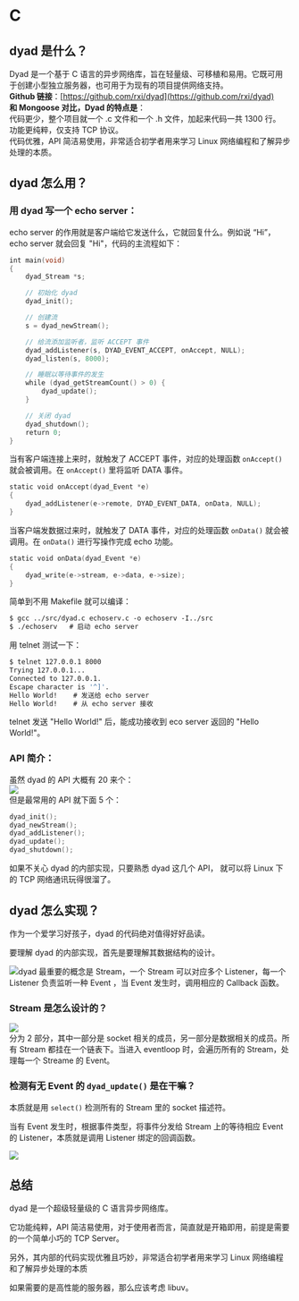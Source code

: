 # C

## dyad 是什么？
Dyad 是一个基于 C 语言的异步网络库，旨在轻量级、可移植和易用。它既可用于创建小型独立服务器，也可用于为现有的项目提供网络支持。<br />**Github 链接**：[https://github.com/rxi/dyad](https://github.com/rxi/dyad)<br />**和 Mongoose 对比，Dyad 的特点是**：<br />代码更少，整个项目就一个 .c 文件和一个 .h 文件，加起来代码一共 1300 行。<br />功能更纯粹，仅支持 TCP 协议。<br />代码优雅，API 简洁易使用，非常适合初学者用来学习 Linux 网络编程和了解异步处理的本质。
<a name="MHsO1"></a>
## dyad 怎么用？
### 用 dyad 写一个 echo server：
echo server 的作用就是客户端给它发送什么，它就回复什么。例如说 “Hi”，echo server 就会回复 "Hi"，代码的主流程如下：
```c
int main(void)
{
    dyad_Stream *s;

    // 初始化 dyad
    dyad_init();

    // 创建流
    s = dyad_newStream();

    // 给流添加监听者，监听 ACCEPT 事件
    dyad_addListener(s, DYAD_EVENT_ACCEPT, onAccept, NULL);
    dyad_listen(s, 8000);

    // 睡眠以等待事件的发生
    while (dyad_getStreamCount() > 0) {
        dyad_update();
    }

    // 关闭 dyad
    dyad_shutdown();
    return 0;
}
```
当有客户端连接上来时，就触发了 ACCEPT 事件，对应的处理函数 `onAccept()` 就会被调用。在 `onAccept()` 里将监听 DATA 事件。
```c
static void onAccept(dyad_Event *e)
{
    dyad_addListener(e->remote, DYAD_EVENT_DATA, onData, NULL);
}
```
当客户端发数据过来时，就触发了 DATA 事件，对应的处理函数 `onData()` 就会被调用。在 `onData()` 进行写操作完成 echo 功能。
```c
static void onData(dyad_Event *e)
{
    dyad_write(e->stream, e->data, e->size);
}
```
简单到不用 Makefile 就可以编译：
```bash
$ gcc ../src/dyad.c echoserv.c -o echoserv -I../src
$ ./echoserv   # 启动 echo server
```
用 telnet 测试一下：
```bash
$ telnet 127.0.0.1 8000
Trying 127.0.0.1...
Connected to 127.0.0.1.
Escape character is '^]'.
Hello World!    # 发送给 echo server
Hello World!    # 从 echo server 接收
```
telnet 发送 "Hello World!" 后，能成功接收到 eco server 返回的 "Hello World!"。
<a name="jGQco"></a>
### API 简介：
虽然 dyad 的 API 大概有 20 来个：<br />![](./img/1668044617529-3053bcaa-4447-43fa-9b38-6edae3601977.png)<br />但是最常用的 API 就下面 5 个：
```c
dyad_init();
dyad_newStream();
dyad_addListener();
dyad_update();
dyad_shutdown();
```
如果不关心 dyad 的内部实现，只要熟悉 dyad 这几个 API， 就可以将 Linux 下的 TCP 网络通讯玩得很溜了。
<a name="AKDjk"></a>
## dyad 怎么实现？
作为一个爱学习好孩子，dyad 的代码绝对值得好好品读。

要理解 dyad 的内部实现，首先是要理解其数据结构的设计。

![](./img/1668044617446-4531303c-09bd-4f57-9543-a883846afba7.png)dyad 最重要的概念是 Stream，一个 Stream 可以对应多个 Listener，每一个 Listener 负责监听一种 Event ，当 Event 发生时，调用相应的 Callback 函数。


### Stream 是怎么设计的？
![](./img/1668044617448-e0e56e24-b366-47dd-ac44-023d99490cd9.png)<br />分为 2 部分，其中一部分是 socket 相关的成员，另一部分是数据相关的成员。所有 Stream 都挂在一个链表下。当进入 eventloop 时，会遍历所有的 Stream，处理每一个 Streame 的 Event。

### 检测有无 Event 的 `dyad_update()` 是在干嘛？
本质就是用 `select()` 检测所有的 Stream 里的 socket 描述符。

当有 Event 发生时，根据事件类型，将事件分发给 Stream 上的等待相应 Event 的 Listener，本质就是调用 Listener 绑定的回调函数。

![](./img/1668044618050-c0d0e9eb-6a9c-446d-b91e-6f13afddef25.png)


## 总结
dyad 是一个超级轻量级的 C 语言异步网络库。

它功能纯粹，API 简洁易使用，对于使用者而言，简直就是开箱即用，前提是需要的一个简单小巧的 TCP Server。

另外，其内部的代码实现优雅且巧妙，非常适合初学者用来学习 Linux 网络编程和了解异步处理的本质

如果需要的是高性能的服务器，那么应该考虑 libuv。
